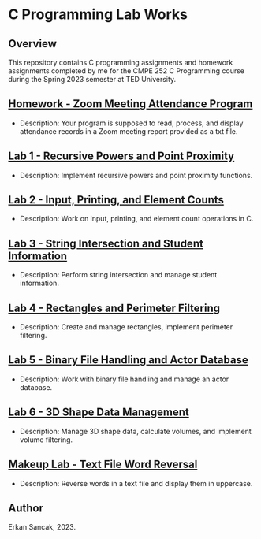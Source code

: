 # C Programming Lab Works

## Overview
This repository contains C programming assignments and homework assignments completed by me for the CMPE 252 C Programming course during the Spring 2023 semester at TED University.

## [Homework - Zoom Meeting Attendance Program](./Homework%20%20Zoom%20Meeting%20Attendance%20Program)
- Description: Your program is supposed to read, process, and display attendance records in a Zoom meeting report provided as a txt file.
  
## [Lab 1 - Recursive Powers and Point Proximity](./Lab%201%20-%20Recursive%20Powers%20and%20Point%20Proximity)
- Description: Implement recursive powers and point proximity functions.

## [Lab 2 - Input, Printing, and Element Counts](./Lab%202%20-%20Input%2C%20Printing%2C%20and%20Element%20Counts)
- Description: Work on input, printing, and element count operations in C.

## [Lab 3 - String Intersection and Student Information](./Lab%203%20-%20String%20Intersection%20and%20Student%20Information)
- Description: Perform string intersection and manage student information.

## [Lab 4 - Rectangles and Perimeter Filtering](./Lab%204%20-%20Rectangles%20and%20Perimeter%20Filtering)
- Description: Create and manage rectangles, implement perimeter filtering.

## [Lab 5 - Binary File Handling and Actor Database](./Lab%205%20-%20Binary%20File%20Handling%20and%20Actor%20Database)
- Description: Work with binary file handling and manage an actor database.

## [Lab 6 - 3D Shape Data Management](./Lab%206%20-%203D%20Shape%20Data%20Management)
- Description: Manage 3D shape data, calculate volumes, and implement volume filtering.

## [Makeup Lab - Text File Word Reversal](./Makeup%20Lab%20Text%20File%20Word%20Reversal)
- Description: Reverse words in a text file and display them in uppercase.


## Author
Erkan Sancak, 2023.
